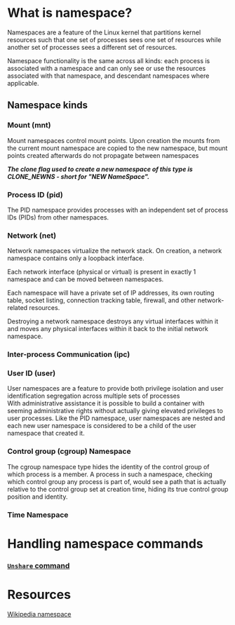 # What is namespace?

Namespaces are a feature of the Linux kernel that partitions kernel resources such that one set of processes sees one
set of resources while another set of processes sees a different set of resources.

Namespace functionality is the same across all kinds: each process is associated with a namespace and can only see or
use the resources associated with that namespace, and descendant namespaces where applicable.

## Namespace kinds

### Mount (mnt)

Mount namespaces control mount points. Upon creation the mounts from the current mount namespace are copied to the new
namespace, but mount points created afterwards do not propagate between namespaces

**_The clone flag used to create a new namespace of this type is CLONE_NEWNS - short for "NEW NameSpace"._**

### Process ID (pid)

The PID namespace provides processes with an independent set of process IDs (PIDs) from other namespaces.

### Network (net)

Network namespaces virtualize the network stack. On creation, a network namespace contains only a loopback interface.

Each network interface (physical or virtual) is present in exactly 1 namespace and can be moved between namespaces.

Each namespace will have a private set of IP addresses, its own routing table, socket listing, connection tracking
table, firewall, and other network-related resources.

Destroying a network namespace destroys any virtual interfaces within it and moves any physical interfaces within it
back to the initial network namespace.

### Inter-process Communication (ipc)

### User ID (user)

User namespaces are a feature to provide both privilege isolation and user identification segregation across multiple
sets of processes
<br />
With administrative assistance it is possible to build a container with seeming administrative rights without actually
giving elevated privileges to user processes. Like the PID namespace, user namespaces are nested and each new user
namespace is considered to be a child of the user namespace that created it.

### Control group (cgroup) Namespace

The cgroup namespace type hides the identity of the control group of which process is a member. A process in such a
namespace, checking which control group any process is part of, would see a path that is actually relative to the
control group set at creation time, hiding its true control group position and identity. 

### Time Namespace

# Handling namespace commands
### [`Unshare` command](./Commands/unshare.md)


# Resources
[Wikipedia namespace](https://en.wikipedia.org/wiki/Linux_namespaces)
<br />

